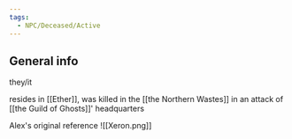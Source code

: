 ```yaml
---
tags:
  - NPC/Deceased/Active
---
```

## General info

they/it

resides in [[Ether]], was killed in the [[the Northern Wastes]] in an attack of [[the Guild of Ghosts]]' headquarters 



Alex's original reference
![[Xeron.png]]